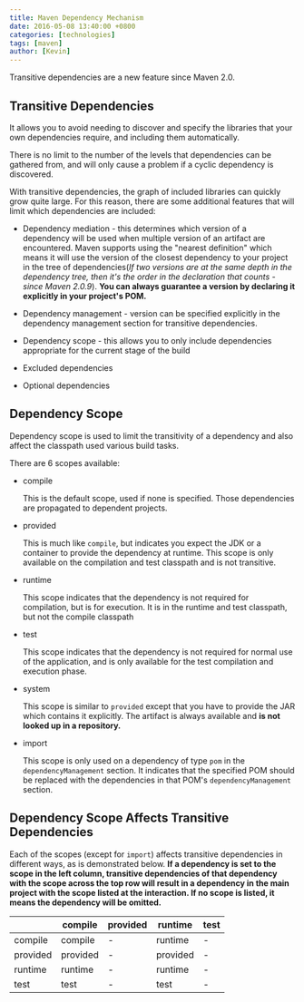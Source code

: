 ```yaml
---
title: Maven Dependency Mechanism
date: 2016-05-08 13:40:00 +0800
categories: [technologies]
tags: [maven]
author: [Kevin]
---
```


Transitive dependencies are a new feature since Maven 2.0.

## Transitive Dependencies

It allows you to avoid needing to discover and specify the libraries that your own dependencies require, and including them automatically.

There is no limit to the number of the levels that dependencies can be gathered from, and will only cause a problem if a cyclic dependency is discovered.

With transitive dependencies, the graph of included libraries can quickly grow quite large. For this reason, there are some additional features that will limit which dependencies are included:

- Dependency mediation - this determines which version of a dependency will be used when multiple version of an artifact are encountered. Maven supports using the "nearest definition" which means it will use the version of the closest dependency to your project in the tree of dependencies(*If two versions are at the same depth in the dependency tree, then it's the order in the declaration that counts - since Maven 2.0.9*). **You can always guarantee a version by declaring it explicitly in your project's POM.** 

- Dependency management - version can be specified explicitly in the dependency management section for transitive dependencies.

- Dependency scope - this allows you to only include dependencies appropriate for the current stage of the build

- Excluded dependencies

- Optional dependencies


## Dependency Scope

Dependency scope is used to limit the transitivity of a dependency and also affect the classpath used various build tasks.

There are 6 scopes available:

- compile

  This is the default scope, used if none is specified. Those dependencies are propagated to dependent projects.
  
- provided

  This is much like `compile`, but indicates you expect the JDK or a container to provide the dependency at runtime. This scope is only available on the compilation and test classpath and is not transitive.
  
- runtime

  This scope indicates that the dependency is not required for compilation, but is for execution. It is in the runtime and test classpath, but not the compile classpath
    
- test

  This scope indicates that the dependency is not required for normal use of the application, and is only available for the test compilation and execution phase.
  
- system

  This scope is similar to `provided` except that you have to provide the JAR which contains it explicitly. The artifact is always available and **is not looked up in a repository.**
  
- import

  This scope is only used on a dependency of type `pom` in the `dependencyManagement` section. It indicates that the specified POM should be replaced with the dependencies in that POM's `dependencyManagement` section.
  
  
## Dependency Scope Affects Transitive Dependencies

Each of the scopes (except for `import`) affects transitive dependencies in different ways, as is demonstrated below. **If a dependency is set to the scope in the left column, transitive dependencies of that dependency with the scope across the top row will result in a dependency in the main project with the scope listed at the interaction. If no scope is listed, it means the dependency will be omitted.**

|          | compile  | provided | runtime  | test |
|----------|----------|----------|----------|------|
| compile  | compile  | -        | runtime  | -    |
| provided | provided | -        | provided | -    |
| runtime  | runtime  | -        | runtime  | -    |
| test     | test     | -        | test     | -    |